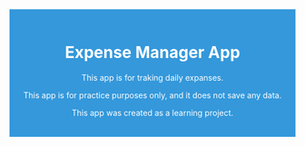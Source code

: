 <div style="background-color: #3498db; color: white; text-align: center; padding: 20px;">
  <h1>Expense Manager App</h1>
  <p>This app is for traking daily expanses.</p>
  <p>This app is for practice purposes only, and it does not save any data.</p>
  <p>This app was created as a learning project.</p>
</div>
